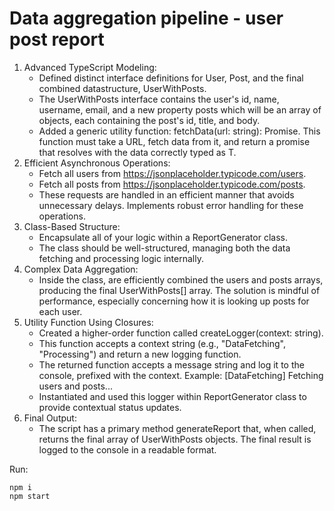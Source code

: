 # Data aggregation pipeline - user post report

1.  Advanced TypeScript Modeling: 
    -   Defined distinct interface definitions for User, Post, and the final combined datastructure, UserWithPosts. 
    -   The UserWithPosts interface contains the user's id, name, username, email, and 
a new property posts which will be an array of objects, each containing the post's id, 
title, and body. 
    -   Added a generic utility function: fetchData<T>(url: string): Promise<T>. This function 
must take a URL, fetch data from it, and return a promise that resolves with the data 
correctly typed as T. 
2.  Efficient Asynchronous Operations:      
    -   Fetch all users from  https://jsonplaceholder.typicode.com/users. 
    -   Fetch all posts from https://jsonplaceholder.typicode.com/posts. 
    -   These requests are handled in an efficient manner that avoids unnecessary 
delays. Implements robust error handling for these operations. 
3.  Class-Based Structure: 
    -   Encapsulate all of your logic within a ReportGenerator class. 
    -   The class should be well-structured, managing both the data fetching and processing 
logic internally. 
4.  Complex Data Aggregation: 
    -   Inside the class, are efficiently combined the users and posts arrays, producing the final UserWithPosts[] array. The solution is mindful of 
performance, especially concerning how it is looking up posts for each user. 
5.  Utility Function Using Closures: 
    -   Created a higher-order function called createLogger(context: string). 
    -   This function accepts a context string (e.g., "DataFetching", "Processing") and 
return a new logging function. 
    -   The returned function accepts a message string and log it to the console,
prefixed with the context. Example: [DataFetching] Fetching users and posts... 
    -   Instantiated and used this logger within ReportGenerator class to provide contextual 
status updates. 
6.  Final Output: 
    -   The script has a primary method generateReport that, when called, returns the final array of 
UserWithPosts objects. The final result is logged to the console in a readable format.



Run: 

    npm i
    npm start
